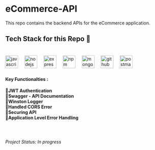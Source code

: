 # eCommerce-API
This repo contains the backend APIs for the eCommerce application.
<h2 align="left">Tech Stack for this Repo 🔻</h2>

###

<br clear="both">

<div align="left">
  <img src="https://img.shields.io/badge/JavaScript-F7DF1E?logo=javascript&logoColor=black&style=for-the-badge" height="40" alt="javascript logo"  />
  <img width="12" />
  <img src="https://img.shields.io/badge/Node.js-339933?logo=nodedotjs&logoColor=white&style=for-the-badge" height="40" alt="nodejs logo"  />
  <img width="12" />
  <img src="https://img.shields.io/badge/Express-000000?logo=express&logoColor=white&style=for-the-badge" height="40" alt="express logo"  />
  <img width="12" />
  <img src="https://img.shields.io/badge/npm-CB3837?logo=npm&logoColor=white&style=for-the-badge" height="40" alt="npm logo"  />
  <img width="12" />
  <img src="https://img.shields.io/badge/MongoDB-47A248?logo=mongodb&logoColor=white&style=for-the-badge" height="40" alt="mongodb logo"  />
  <img width="12" />
  <img src="https://img.shields.io/badge/GitHub-181717?logo=github&logoColor=white&style=for-the-badge" height="40" alt="github logo"  />
  <img width="12" />
  <img src="https://img.shields.io/badge/Postman-FF6C37?logo=postman&logoColor=black&style=for-the-badge" height="40" alt="postman logo"  />
</div>

###
<h4>Key Functionalties :</h4>
<p align="left"><b>🔻JWT Authentication</b> <br>
  🔻<b>Swagger - API Documentation</b> <br>
  🔻<b>Winston Logger</b> <br>
  🔻<b>Handled CORS Error</b> <br>
  🔻<b>Securing API </b> <br>
  🔻<b>Application Level Error Handling</b> <br>
  
</p>

###

<br clear="both">
<h6>Project Status: In progress</h6>
